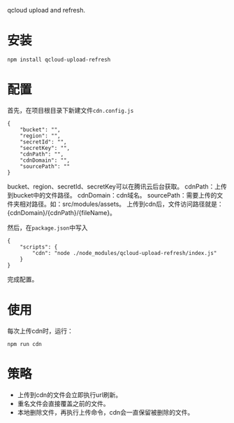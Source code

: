 qcloud upload and refresh.

# 安装

    npm install qcloud-upload-refresh

# 配置

首先，在项目根目录下新建文件`cdn.config.js`

    {
        "bucket": "",
        "region": "",
        "secretId": "",
        "secretKey": "",
        "cdnPath": "",
        "cdnDomain": "",
        "sourcePath": ""
    }

bucket、region、secretId、secretKey可以在腾讯云后台获取。
cdnPath：上传到bucket中的文件路径。
cdnDomain：cdn域名。
sourcePath：需要上传的文件夹相对路径。如：src/modules/assets。
上传到cdn后，文件访问路径就是：{cdnDomain}/{cdnPath}/{fileName}。

然后，在`package.json`中写入

    {
        "scripts": {
            "cdn": "node ./node_modules/qcloud-upload-refresh/index.js"
        }
    }

完成配置。

# 使用

每次上传cdn时，运行：

    npm run cdn


# 策略

* 上传到cdn的文件会立即执行url刷新。
* 重名文件会直接覆盖之前的文件。
* 本地删除文件，再执行上传命令，cdn会一直保留被删除的文件。